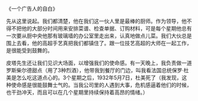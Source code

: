 《一个广告人的自白》

先从这里说起。我们都清楚，他在我们这一伙人里是最棒的厨师。作为领导，他不得不把他的大部分时间用来安排菜谱、检查单据、订购材料，可是每个星期他总有一次要从厨中央他那有玻璃墙的办公室里走出来，认真地做点儿菜。我们大伙总是围上去看，他的高超手艺真把我们都镇住了。跟一位技艺高超的大师在一起工作，是很能受到鼓舞的。

皮塔先生还让我们见识大场面，以增强我们的使命感。有一天晚上，我负责做一道罗斯柴尔德甜点（用了3种烈酒），他带我到餐厅的门边，叫我看法国总统保罗·杜美是怎么吃这道点心的。3个星期之后，1932年5月7日，杜美死了（我发现，这种使命感是很能鼓舞士气的。当我公司里的人遇到大事，危机感逼着他们的时候，也干劲冲天，而且可以在几个星期里持续保持着高昂的情绪。）